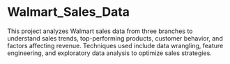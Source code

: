 # Walmart_Sales_Data
This project analyzes Walmart sales data from three branches to understand sales trends, top-performing products, customer behavior, and factors affecting revenue. Techniques used include data wrangling, feature engineering, and exploratory data analysis to optimize sales strategies.
